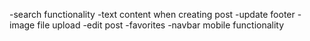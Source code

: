 -search functionality
-text content when creating post
-update footer
-image file upload
-edit post
-favorites
-navbar mobile functionality
